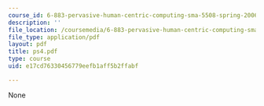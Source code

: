 ```yaml
---
course_id: 6-883-pervasive-human-centric-computing-sma-5508-spring-2006
description: ''
file_location: /coursemedia/6-883-pervasive-human-centric-computing-sma-5508-spring-2006/e17cd76330456779eefb1aff5b2ffabf_ps4.pdf
file_type: application/pdf
layout: pdf
title: ps4.pdf
type: course
uid: e17cd76330456779eefb1aff5b2ffabf

---
```

None